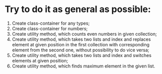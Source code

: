 # Try to do it as general as possible:

1) Create class-container for any types;
2) Create class-container for numbers;
3) Create utility method, which counts even numbers in given collection;
4) Create utility method, which takes two lists and index and replaces element at given position in the first collection with corresponding element from the second one, without possibility to do vice versa;
5) Create utility method, which takes two lists and index and switches elements at given position;
6) Create utility method, which finds maximum element in the given list.
